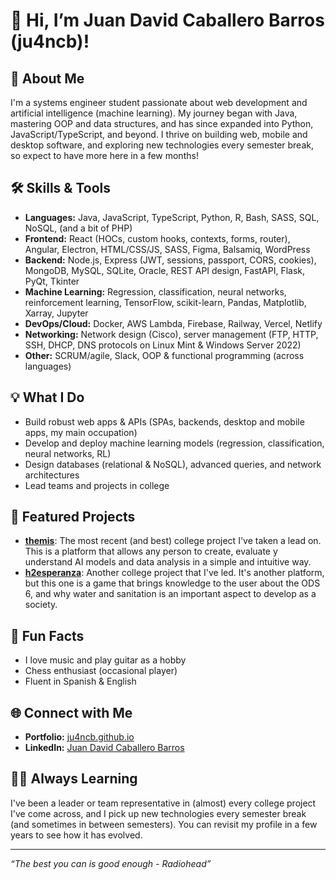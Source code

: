 # 👋 Hi, I’m Juan David Caballero Barros (ju4ncb)!

## 🚀 About Me

I'm a systems engineer student passionate about web development and artificial intelligence (machine learning). My journey began with Java, mastering OOP and data structures, and has since expanded into Python, JavaScript/TypeScript, and beyond. I thrive on building web, mobile and desktop software, and exploring new technologies every semester break, so expect to have more here in a few months!

## 🛠️ Skills & Tools

- **Languages:** Java, JavaScript, TypeScript, Python, R, Bash, SASS, SQL, NoSQL, (and a bit of PHP)
- **Frontend:** React (HOCs, custom hooks, contexts, forms, router), Angular, Electron, HTML/CSS/JS, SASS, Figma, Balsamiq, WordPress
- **Backend:** Node.js, Express (JWT, sessions, passport, CORS, cookies), MongoDB, MySQL, SQLite, Oracle, REST API design, FastAPI, Flask, PyQt, Tkinter
- **Machine Learning:** Regression, classification, neural networks, reinforcement learning, TensorFlow, scikit-learn, Pandas, Matplotlib, Xarray, Jupyter
- **DevOps/Cloud:** Docker, AWS Lambda, Firebase, Railway, Vercel, Netlify
- **Networking:** Network design (Cisco), server management (FTP, HTTP, SSH, DHCP, DNS protocols on Linux Mint & Windows Server 2022)
- **Other:** SCRUM/agile, Slack, OOP & functional programming (across languages)

## 💡 What I Do

- Build robust web apps & APIs (SPAs, backends, desktop and mobile apps, my main occupation)
- Develop and deploy machine learning models (regression, classification, neural networks, RL)
- Design databases (relational & NoSQL), advanced queries, and network architectures
- Lead teams and projects in college

## 🌟 Featured Projects

- [**themis**](https://github.com/ju4ncb/themis): The most recent (and best) college project I've taken a lead on. This is a platform that allows any person to create, evaluate y understand AI models and data analysis in a simple and intuitive way.
- [**h2esperanza**](https://github.com/ju4ncb/h2o): Another college project that I've led. It's another platform, but this one is a game that brings knowledge to the user about the ODS 6, and why water and sanitation is an important aspect to develop as a society.

## 🎸 Fun Facts

- I love music and play guitar as a hobby
- Chess enthusiast (occasional player)
- Fluent in Spanish & English

## 🌐 Connect with Me

- **Portfolio:** [ju4ncb.github.io](https://ju4ncb.github.io/)
- **LinkedIn:** [Juan David Caballero Barros](https://www.linkedin.com/in/juan-david-caballero-barros-3239802a1)

## 🧑‍💻 Always Learning

I've been a leader or team representative in (almost) every college project I've come across, and I pick up new technologies every semester break (and sometimes in between semesters). You can revisit my profile in a few years to see how it has evolved.

---

*“The best you can is good enough - Radiohead”*
